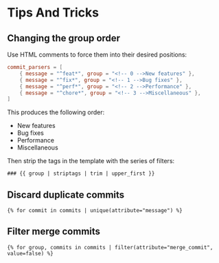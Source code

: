 # Tips And Tricks

## Changing the group order

Use HTML comments to force them into their desired positions:

```toml
commit_parsers = [
    { message = "^feat*", group = "<!-- 0 -->New features" },
    { message = "^fix*", group = "<!-- 1 -->Bug fixes" },
    { message = "^perf*", group = "<!-- 2 -->Performance" },
    { message = "^chore*", group = "<!-- 3 -->Miscellaneous" },
]
```

This produces the following order:

- New features
- Bug fixes
- Performance
- Miscellaneous

Then strip the tags in the template with the series of filters:

```jinja2
### {{ group | striptags | trim | upper_first }}
```

## Discard duplicate commits

```jinja2
{% for commit in commits | unique(attribute="message") %}
```

## Filter merge commits

```jinja2
{% for group, commits in commits | filter(attribute="merge_commit", value=false) %}
```
